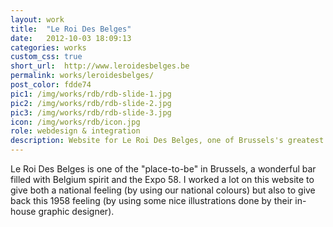 ```yaml
---
layout: work
title:  "Le Roi Des Belges"
date:   2012-10-03 18:09:13
categories: works
custom_css: true
short_url:  http://www.leroidesbelges.be
permalink: works/leroidesbelges/
post_color: fdde74
pic1: /img/works/rdb/rdb-slide-1.jpg
pic2: /img/works/rdb/rdb-slide-2.jpg
pic3: /img/works/rdb/rdb-slide-3.jpg
icon: /img/works/rdb/icon.jpg
role: webdesign & integration
description: Website for Le Roi Des Belges, one of Brussels's greatest bar
---
```


Le Roi Des Belges is one of the "place-to-be" in Brussels, a wonderful bar filled with Belgium spirit and the Expo 58. I worked a lot on this website to give both a national feeling (by using our national colours) but also to give back this 1958 feeling (by using some nice illustrations done by their in-house graphic designer).